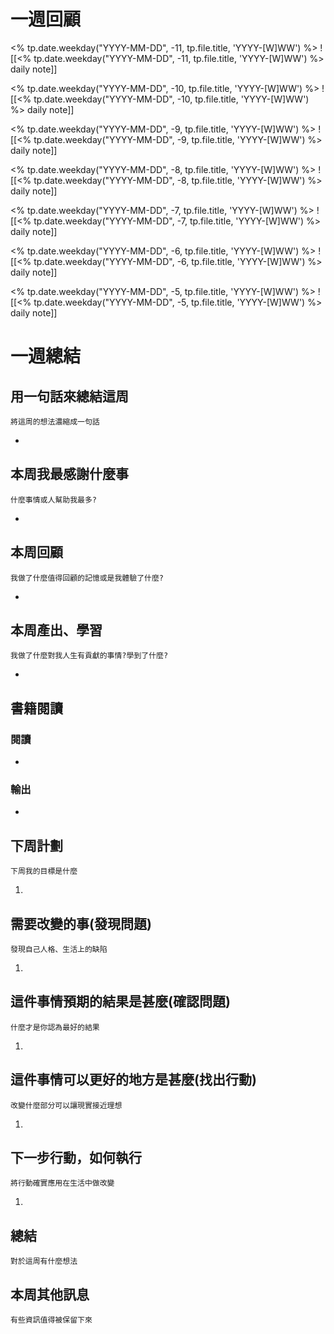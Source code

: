 # 一週回顧
<% tp.date.weekday("YYYY-MM-DD", -11, tp.file.title, 'YYYY-[W]WW') %>
![[<% tp.date.weekday("YYYY-MM-DD", -11, tp.file.title, 'YYYY-[W]WW') %> daily note]]

<% tp.date.weekday("YYYY-MM-DD", -10, tp.file.title, 'YYYY-[W]WW') %>
![[<% tp.date.weekday("YYYY-MM-DD", -10, tp.file.title, 'YYYY-[W]WW') %> daily note]]

<% tp.date.weekday("YYYY-MM-DD", -9, tp.file.title, 'YYYY-[W]WW') %>
![[<% tp.date.weekday("YYYY-MM-DD", -9, tp.file.title, 'YYYY-[W]WW') %> daily note]]

<% tp.date.weekday("YYYY-MM-DD", -8, tp.file.title, 'YYYY-[W]WW') %>
![[<% tp.date.weekday("YYYY-MM-DD", -8, tp.file.title, 'YYYY-[W]WW') %> daily note]]

<% tp.date.weekday("YYYY-MM-DD", -7, tp.file.title, 'YYYY-[W]WW') %>
![[<% tp.date.weekday("YYYY-MM-DD", -7, tp.file.title, 'YYYY-[W]WW') %> daily note]]

<% tp.date.weekday("YYYY-MM-DD", -6, tp.file.title, 'YYYY-[W]WW') %>
![[<% tp.date.weekday("YYYY-MM-DD", -6, tp.file.title, 'YYYY-[W]WW') %> daily note]]

<% tp.date.weekday("YYYY-MM-DD", -5, tp.file.title, 'YYYY-[W]WW') %>
![[<% tp.date.weekday("YYYY-MM-DD", -5, tp.file.title, 'YYYY-[W]WW') %> daily note]]

# 一週總結
## 用一句話來總結這周
```note-brown
將這周的想法濃縮成一句話
```
- 

## 本周我最感謝什麼事
```note-brown
什麼事情或人幫助我最多?
```
- 

## 本周回顧
```note-brown
我做了什麼值得回顧的記憶或是我體驗了什麼?
```
- 

## 本周產出、學習
```note-brown
我做了什麼對我人生有貢獻的事情?學到了什麼?
```
- 

## 書籍閱讀
### 閱讀
- 

### 輸出
- 

## 下周計劃
```note-brown
下周我的目標是什麼
```
1. 

## 需要改變的事(發現問題)
```note-brown
發現自己人格、生活上的缺陷
```
1. 

## 這件事情預期的結果是甚麼(確認問題)
```note-brown
什麼才是你認為最好的結果
```
1. 

## 這件事情可以更好的地方是甚麼(找出行動)
```note-brown
改變什麼部分可以讓現實接近理想
```
1. 

 ## 下一步行動，如何執行
 ```note-brown
將行動確實應用在生活中做改變
```
1. 

## 總結
 ```note-brown
對於這周有什麼想法
```


## 本周其他訊息
 ```note-brown
有些資訊值得被保留下來
```